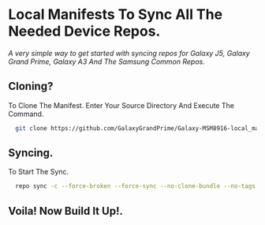 # **Local Manifests To Sync All The Needed Device Repos.**

_*A very simple way to get started with syncing repos for Galaxy J5, Galaxy Grand Prime, Galaxy A3 And The Samsung Common Repos.*_




Cloning?
-------------

To Clone The Manifest. Enter Your Source Directory And Execute The Command.

```bash
  git clone https://github.com/GalaxyGrandPrime/Galaxy-MSM8916-local_manifests -b cm-14.1 .repo/local_manifests
```



Syncing.
-------------

To Start The Sync.

```bash
  repo sync -c --force-broken --force-sync --no-clone-bundle --no-tags -j$( nproc --all )
```



Voila! Now Build It Up!.
-------------
